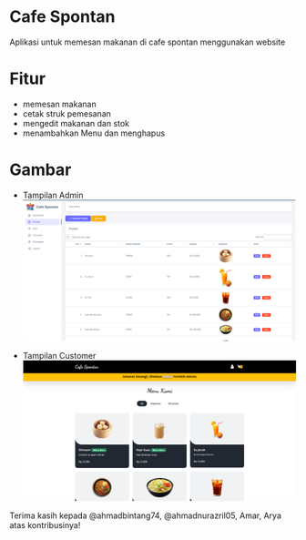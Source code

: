 # Cafe Spontan


Aplikasi untuk memesan makanan di cafe spontan menggunakan website

# Fitur
-  memesan makanan
-  cetak struk pemesanan
-  mengedit makanan dan stok
-  menambahkan Menu dan menghapus


# Gambar
- Tampilan Admin
![Alt text](https://github.com/ripmannn/cafe-spontan-wp3project/blob/main/assets/preview/admin_cafe_spontan.png)

- Tampilan Customer
![Alt text](https://github.com/ripmannn/cafe-spontan-wp3project/blob/main/assets/preview/cust_cafe_spontan.png)

Terima kasih kepada @ahmadbintang74, @ahmadnurazril05, Amar, Arya atas kontribusinya!
